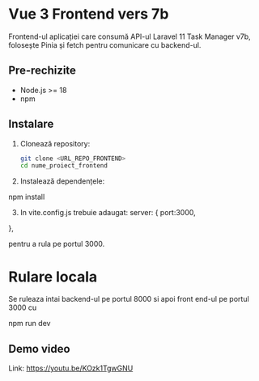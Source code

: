 
# Vue 3 Frontend vers 7b

Frontend-ul aplicației care consumă API-ul Laravel 11 Task Manager v7b, folosește Pinia și fetch pentru comunicare cu backend-ul.

## Pre-rechizite

- Node.js >= 18
- npm

## Instalare

1. Clonează repository:
   ```bash
   git clone <URL_REPO_FRONTEND>
   cd nume_proiect_frontend

2. Instalează dependențele:

npm install

3. In vite.config.js trebuie adaugat:
server: {
     port:3000,

  },

  pentru a rula pe portul 3000.

# Rulare locala
  Se ruleaza intai backend-ul pe portul 8000 si apoi front end-ul pe portul 3000 cu 

  npm run dev

## Demo video 

Link: https://youtu.be/KOzk1TgwGNU

